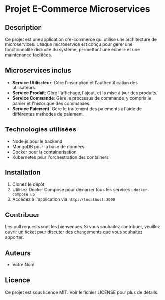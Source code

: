 # Projet E-Commerce Microservices

## Description
Ce projet est une application d'e-commerce qui utilise une architecture de microservices. Chaque microservice est conçu pour gérer une fonctionnalité distincte du système, permettant une échelle et une maintenance facilitées.

## Microservices inclus
- **Service Utilisateur**: Gère l'inscription et l'authentification des utilisateurs.
- **Service Produit**: Gère l'affichage, l'ajout, et la mise à jour des produits.
- **Service Commande**: Gère le processus de commande, y compris le panier et l'historique des commandes.
- **Service Paiement**: Gère le traitement des paiements à l'aide de différentes méthodes de paiement.

## Technologies utilisées
- Node.js pour le backend
- MongoDB pour la base de données
- Docker pour la containerisation
- Kubernetes pour l'orchestration des containers

## Installation
1. Clonez le dépôt
2. Utilisez Docker Compose pour démarrer tous les services : `docker-compose up`
3. Accédez à l'application via `http://localhost:3000`

## Contribuer
Les pull requests sont les bienvenues. Si vous souhaitez contribuer, veuillez ouvrir un ticket pour discuter des changements que vous souhaitez apporter.

## Auteurs
- Votre Nom

## Licence
Ce projet est sous licence MIT. Voir le fichier LICENSE pour plus de détails.
